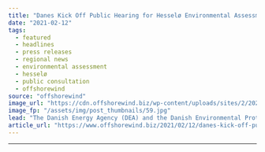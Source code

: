 ```yaml
---
title: "Danes Kick Off Public Hearing for Hesselø Environmental Assessment"
date: "2021-02-12"
tags: 
  - featured
  - headlines
  - press releases
  - regional news
  - environmental assessment
  - hesselø
  - public consultation
  - offshorewind
source: "offshorewind"
image_url: "https://cdn.offshorewind.biz/wp-content/uploads/sites/2/2021/02/12120005/Danes-Kick-Off-Public-Hearing-for-Hessel%C3%B8-Environmental-Assessment.jpg"
image_fp: "/assets/img/post_thumbnails/59.jpg"
lead: "The Danish Energy Agency (DEA) and the Danish Environmental Protection Agency are holding a"
article_url: "https://www.offshorewind.biz/2021/02/12/danes-kick-off-public-hearing-for-hesselo-environmental-assessment/"
---
```


---
